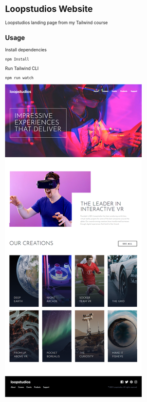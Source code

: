 # Loopstudios Website

Loopstudios landing page from my Tailwind course

## Usage

Install dependencies

```
npm Install
```

Run Tailwind CLI

```
npm run watch
```

![Alt text](images/loopstudios.png)
